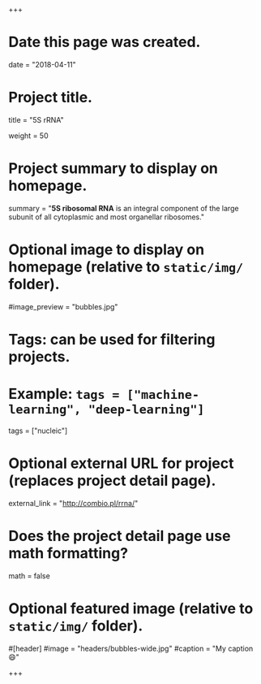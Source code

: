 +++
# Date this page was created.
date = "2018-04-11"

# Project title.
title = "5S rRNA"

weight = 50
# Project summary to display on homepage.
summary = "**5S ribosomal RNA** is an integral component of the large subunit of all cytoplasmic and most organellar ribosomes."

# Optional image to display on homepage (relative to `static/img/` folder).
#image_preview = "bubbles.jpg"

# Tags: can be used for filtering projects.
# Example: `tags = ["machine-learning", "deep-learning"]`
tags = ["nucleic"]

# Optional external URL for project (replaces project detail page).
external_link = "http://combio.pl/rrna/"

# Does the project detail page use math formatting?
math = false

# Optional featured image (relative to `static/img/` folder).
#[header]
#image = "headers/bubbles-wide.jpg"
#caption = "My caption :smile:"


+++
